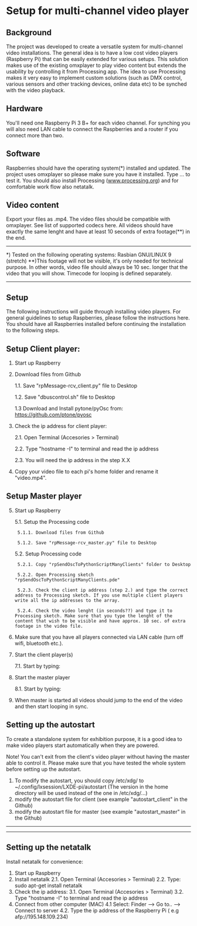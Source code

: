 # Setup for multi-channel video player

## Background

The project was developed to create a versatile system for multi-channel video installations. The general idea is to have a low cost video players (Raspberry Pi) that can be easily extended for various setups. This solution makes use of the existing omxplayer to play video content but extends the usability by controlling it from Processing app. The idea to use Processing makes it very easy to implement custom solutions (such as DMX control, various sensors and other tracking devices, online data etc) to be synched with the video playback.

## Hardware

You'll need one Raspberry Pi 3 B+ for each video channel. For synching you will also need LAN cable to connect the Raspberries and a router if you connect more than two.

## Software

Raspberries should have the operating system(*) installed and updated. The project uses omxplayer so please make sure you have it installed. Type ... to test it. You should also install Processing (www.processing.org) and for comfortable work flow also netatalk.

## Video content

Export your files as .mp4. The video files should be compatible with omxplayer. See list of supported codecs here. All videos should have exactly the same lenght and have at least 10 seconds of extra footage(**) in the end.


------------------------------------------------------------

*) Tested on the following operating systems: Rasbian GNU/LINUX 9 (stretch)
**)This footage will not be visible, it's only needed for technical purpose. In other words, video file should always be 10 sec. longer that the video that you will show. Timecode for looping is defined separately.

------------------------------------------------------------


## Setup

The following instructions will guide through installing video players.
For general guidelines to setup Raspberries, please follow the instructions here. You should have all Raspberries installed before continuing the installation to the following steps.


## Setup Client player:

1. Start up Raspberry

1. Download files from Github

    1.1. Save "rpMessage-rcv_client.py" file to Desktop

    1.2. Save "dbuscontrol.sh" file to Desktop
    
    1.3 Download and Install pytone/pyOsc from: https://github.com/ptone/pyosc

2. Check the ip address for client player:

   2.1. Open Terminal (Accesories > Terminal)

    2.2. Type "hostname -I" to terminal and read the ip address

    2.3. You will need the ip address in the step X.X

3. Copy your video file to each pi's home folder and rename it "video.mp4".



## Setup Master player

5. Start up Raspberry

    5.1. Setup the Processing code

        5.1.1. Download files from Github

        5.1.2. Save "rpMessage-rcv_master.py" file to Desktop

    5.2. Setup Processing code

        5.2.1. Copy "rpSendOscToPythonScriptManyClients" folder to Desktop

        5.2.2. Open Processing sketch "rpSendOscToPythonScriptManyClients.pde"

        5.2.3. Check the client ip address (step 2.) and type the correct address to Processing sketch. If you use multiple client players write all the ip addresses to the array.

        5.2.4. Check the video lenght (in seconds??) and type it to Processing sketch. Make sure that you type the lenght of the content that wish to be visible and have approx. 10 sec. of extra footage in the video file.

6. Make sure that you have all players connected via LAN cable (turn off wifi, bluetooth etc.).

7. Start the client player(s)

    7.1. Start by typing:

8. Start the master player

    8.1. Start by typing:

9. When master is started all videos should jump to the end of the video and then start looping in sync.



## Setting up the autostart

To create a standalone system for exhibition purpose, it is a good idea to make video players start automatically when they are powered.

Note! You can't exit from the client's video player without having the master able to control it. Please make sure that you have tested the whole system before setting up the autostart.

1. To modify the autostart, you should copy /etc/xdg/ to ~/.config/lxsession/LXDE-pi/autostart
(The version in the home directory will be used instead of the one in /etc/xdg/...)
2. modify the autostart file for client (see example "autostart_client" in the Github)
3. modify the autostart file for master (see example "autostart_master" in the Github)

*********************************************************************************************
*********************************************************************************************
<!--CAN WE ADD DISABLE WIFI AND BLUETOOTH IN THE AUTOSTART FILE????-->




## Setting up the netatalk

Install netatalk for convenience:

1. Start up Raspberry
2. Install netatalk
2.1. Open Terminal (Accesories > Terminal)
2.2. Type: sudo apt-get install netatalk
3. Check the ip address:
3.1. Open Terminal (Accesories > Terminal)
3.2. Type "hostname -I" to terminal and read the ip address
4. Connect from other computer (MAC)
4.1 Select: Finder —> Go to.. —> Connect to server
4.2. Type the ip address of the Raspberry Pi ( e.g afp://195.148.109.234)
